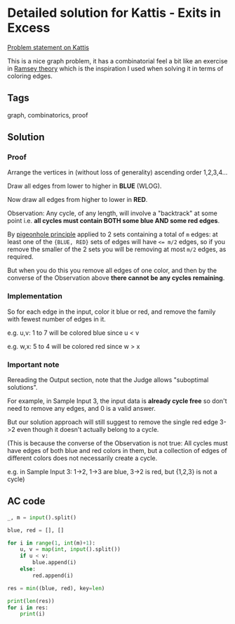 # Detailed solution for Kattis - Exits in Excess

[Problem statement on Kattis](https://open.kattis.com/problems/exitsinexcess)

This is a nice graph problem, it has a combinatorial feel a bit like an exercise in [Ramsey theory](https://en.wikipedia.org/wiki/Ramsey_theory) which is the inspiration I used when solving it in terms of coloring edges.

## Tags

graph, combinatorics, proof

## Solution

### Proof

Arrange the vertices in (without loss of generality) ascending order 1,2,3,4...

Draw all edges from lower to higher in **BLUE** (WLOG).

Now draw all edges from higher to lower in **RED**.

Observation: Any cycle, of any length, will involve a "backtrack" at some point i.e. **all cycles must contain BOTH some blue AND some red edges**.

By [pigeonhole principle](https://en.wikipedia.org/wiki/Pigeonhole_principle) applied to 2 sets containing a total of `m` edges: at least one of the `{BLUE, RED}` sets of edges will have `<= m/2` edges, so if you remove the smaller of the 2 sets you will be removing at most `m/2` edges, as required.

But when you do this you remove all edges of one color, and then by the converse of the Observation above **there cannot be any cycles remaining**.

### Implementation

So for each edge in the input, color it blue or red, and remove the family with fewest number of edges in it.

e.g. u,v: 1 to 7 will be colored blue since u < v

e.g. w,x: 5 to 4 will be colored red since  w > x

### Important note

Rereading the Output section, note that the Judge allows "suboptimal solutions".

For example, in Sample Input 3, the input data is **already cycle free** so don't need to remove any edges, and 0 is a valid answer.

But our solution approach will still suggest to remove the single red edge 3->2 even though it doesn't actually belong to a cycle.

(This is because the converse of the Observation is not true: All cycles must have edges of both blue and red colors in them, but a collection of edges of different colors does not necessarily create a cycle.

e.g. in Sample Input 3: 1->2, 1->3 are blue, 3->2 is red, but {1,2,3} is not a cycle)

## AC code

```python
_, m = input().split()

blue, red = [], []

for i in range(1, int(m)+1):
    u, v = map(int, input().split())
    if u < v:
        blue.append(i)
    else:
        red.append(i)

res = min((blue, red), key=len)

print(len(res))
for i in res:
    print(i)
```